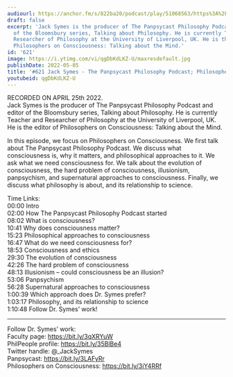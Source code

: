 ```yaml
---
audiourl: https://anchor.fm/s/822ba20/podcast/play/51068563/https%3A%2F%2Fd3ctxlq1ktw2nl.cloudfront.net%2Fstaging%2F2022-3-25%2F34593d1c-8fc3-ec85-3899-872f5199df2e.m4a
draft: false
excerpt: 'Jack Symes is the producer of The Panpsycast Philosophy Podcast and editor
  of the Bloomsbury series, Talking about Philosophy. He is currently Teacher and
  Researcher of Philosophy at the University of Liverpool, UK. He is the editor of
  Philosophers on Consciousness: Talking about the Mind.'
id: '621'
image: https://i.ytimg.com/vi/qgDbKdLKZ-U/maxresdefault.jpg
publishDate: 2022-05-05
title: '#621 Jack Symes - The Panpsycast Philosophy Podcast; Philosophers on Consciousness'
youtubeid: qgDbKdLKZ-U
---
```

<div class="timelinks">

RECORDED ON APRIL 25th 2022.  
Jack Symes is the producer of The Panpsycast Philosophy Podcast and editor of the Bloomsbury series, Talking about Philosophy. He is currently Teacher and Researcher of Philosophy at the University of Liverpool, UK. He is the editor of Philosophers on Consciousness: Talking about the Mind.

In this episode, we focus on Philosophers on Consciousness. We first talk about The Panpsycast Philosophy Podcast. We discuss what consciousness is, why it matters, and philosophical approaches to it. We ask what we need consciousness for. We talk about the evolution of consciousness, the hard problem of consciousness, illusionism, panpsychism, and supernatural approaches to consciousness. Finally, we discuss what philosophy is about, and its relationship to science.

Time Links:  
<time>00:00</time> Intro  
<time>02:00</time> How The Panpsycast Philosophy Podcast started  
<time>08:02</time> What is consciousness?  
<time>10:41</time> Why does consciousness matter?  
<time>15:23</time> Philosophical approaches to consciousness  
<time>16:47</time> What do we need consciousness for?  
<time>18:53</time> Consciousness and ethics  
<time>29:30</time> The evolution of consciousness  
<time>42:26</time> The hard problem of consciousness  
<time>48:13</time> Illusionism – could consciousness be an illusion?  
<time>53:06</time> Panpsychism  
<time>56:28</time> Supernatural approaches to consciousness  
<time>1:00:39</time> Which approach does Dr. Symes prefer?  
<time>1:03:17</time> Philosophy, and its relationship to science  
<time>1:10:48</time> Follow Dr. Symes’ work!

---

Follow Dr. Symes’ work:  
Faculty page: https://bit.ly/3qXRYuW  
PhilPeople profile: https://bit.ly/35BlBe4  
Twitter handle: @_JackSymes  
Panpsycast: https://bit.ly/3LAFyRr  
Philosophers on Consciousness: https://bit.ly/3iY4RRf
</div>

